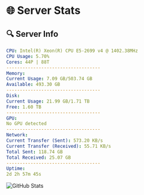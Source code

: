 # 🌐 Server Stats
## 🔍 Server Info
```yaml
CPU: Intel(R) Xeon(R) CPU E5-2699 v4 @ 1402.38MHz
CPU Usage: 5.70%
Cores: 44P | 88T
-----------------------------------
Memory:
Current Usage: 7.09 GB/503.74 GB
Available: 493.30 GB
-----------------------------------
Disk:
Current Usage: 21.99 GB/1.71 TB
Free: 1.60 TB
-----------------------------------
GPU:
No GPU detected
-----------------------------------
Network:
Current Transfer (Sent): 573.20 KB/s
Current Transfer (Received): 55.71 KB/s
Total Sent: 118.74 GB
Total Received: 25.07 GB
-----------------------------------
Uptime:
2d 2h 57m 45s
```
![GitHub Stats](https://img.shields.io/badge/Updated-2025-04-21_20:06:33-blue)